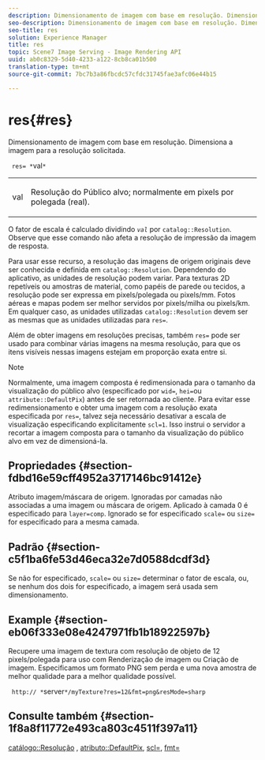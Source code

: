 ```yaml
---
description: Dimensionamento de imagem com base em resolução. Dimensiona a imagem para a resolução solicitada.
seo-description: Dimensionamento de imagem com base em resolução. Dimensiona a imagem para a resolução solicitada.
seo-title: res
solution: Experience Manager
title: res
topic: Scene7 Image Serving - Image Rendering API
uuid: ab0c8329-5d40-4233-a122-8cb8ca01b500
translation-type: tm+mt
source-git-commit: 7bc7b3a86fbcdc57cfdc31745fae3afc06e44b15

---
```



# res{#res}

Dimensionamento de imagem com base em resolução. Dimensiona a imagem para a resolução solicitada.

` res= *`val`*`

<table id="simpletable_E69F3709266749C4A165C90FF18FF5AA"> 
 <tr class="strow"> 
  <td class="stentry"> <p> <span class="varname"> val </span> </p> </td> 
  <td class="stentry"> <p>Resolução do Público alvo; normalmente em pixels por polegada (real). </p> </td> 
 </tr> 
</table>

O fator de escala é calculado dividindo *`val`* por `catalog::Resolution`. Observe que esse comando não afeta a resolução de impressão da imagem de resposta.

Para usar esse recurso, a resolução das imagens de origem originais deve ser conhecida e definida em `catalog::Resolution`. Dependendo do aplicativo, as unidades de resolução podem variar. Para texturas 2D repetíveis ou amostras de material, como papéis de parede ou tecidos, a resolução pode ser expressa em pixels/polegada ou pixels/mm. Fotos aéreas e mapas podem ser melhor servidos por pixels/milha ou pixels/km. Em qualquer caso, as unidades utilizadas `catalog::Resolution` devem ser as mesmas que as unidades utilizadas para `res=`.

Além de obter imagens em resoluções precisas, também `res=` pode ser usado para combinar várias imagens na mesma resolução, para que os itens visíveis nessas imagens estejam em proporção exata entre si.

>[!NOTE]
>
>Normalmente, uma imagem composta é redimensionada para o tamanho da visualização do público alvo (especificado por `wid=`, `hei=`ou `attribute::DefaultPix`) antes de ser retornada ao cliente. Para evitar esse redimensionamento e obter uma imagem com a resolução exata especificada por `res=`, talvez seja necessário desativar a escala de visualização especificando explicitamente `scl=1`. Isso instrui o servidor a recortar a imagem composta para o tamanho da visualização do público alvo em vez de dimensioná-la.

## Propriedades {#section-fdbd16e59cff4952a3717146bc91412e}

Atributo imagem/máscara de origem. Ignoradas por camadas não associadas a uma imagem ou máscara de origem. Aplicado à camada 0 é especificado para `layer=comp`. Ignorado se for especificado `scale=` ou `size=` for especificado para a mesma camada.

## Padrão {#section-c5f1ba6fe53d46eca32e7d0588dcdf3d}

Se não for especificado, `scale=` ou `size=` determinar o fator de escala, ou, se nenhum dos dois for especificado, a imagem será usada sem dimensionamento.

## Example {#section-eb06f333e08e4247971fb1b18922597b}

Recupere uma imagem de textura com resolução de objeto de 12 pixels/polegada para uso com Renderização de imagem ou Criação de imagem. Especificamos um formato PNG sem perda e uma nova amostra de melhor qualidade para a melhor qualidade possível.

` http:// *`server`*/myTexture?res=12&fmt=png&resMode=sharp`

## Consulte também {#section-1f8a8f11772e493ca803c4511f397a11}

[catálogo::Resolução](../../../../../is-api/image-catalog/image-serving-api-ref/c-image-catalog-reference/c-image-svg-data-reference/c-image-data-reference/r-resolution-cat.md#reference-de489f5f36b64bd0831749546f8728e1) , [atributo::DefaultPix](../../../../../is-api/image-catalog/image-serving-api-ref/c-image-catalog-reference/c-attributes-reference/r-defaultpix.md#reference-996b2c22b30f4fd9b970c84063306df1), [scl=](../../../../../is-api/http-ref/image-serving-api-ref/c-http-protocol-reference/c-command-reference/r-scl.md#reference-b2a74e493d0d407e98fe350551ba3fcc), [fmt=](../../../../../is-api/http-ref/image-serving-api-ref/c-http-protocol-reference/c-command-reference/r-is-http-fmt.md#reference-cdf10043423b45ba9fe15157fb3ae37a)
